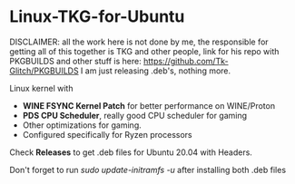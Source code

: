 # Linux-TKG-for-Ubuntu

DISCLAIMER: all the work here is not done by me, the responsible for getting all of this together is TKG and other people, link for his repo with PKGBUILDS and other stuff is here:
https://github.com/Tk-Glitch/PKGBUILDS
I am just releasing .deb's, nothing more.

Linux kernel with
- **WINE FSYNC Kernel Patch** for better performance on WINE/Proton
- **PDS CPU Scheduler**, really good CPU scheduler for gaming
- Other optimizations for gaming.
- Configured specifically for Ryzen processors

Check **Releases** to get .deb files for Ubuntu 20.04 with Headers.

Don't forget to run *sudo update-initramfs -u* after installing both .deb files
